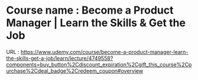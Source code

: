 # Course name :  Become a Product Manager | Learn the Skills & Get the Job

URL : https://www.udemy.com/course/become-a-product-manager-learn-the-skills-get-a-job/learn/lecture/4749558?components=buy_button%2Cdiscount_expiration%2Cgift_this_course%2Cpurchase%2Cdeal_badge%2Credeem_coupon#overview
